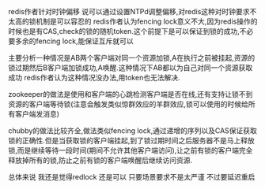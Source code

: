 redis作者针对时钟偏移  说可以通过设置NTPd调整偏移,对redis这种对时钟要求不太高的锁机制是可以容忍的
redis作者认为fencing lock意义不大,因为redis操作的时候也是有CAS,check的锁的随机token.这个前提下是可以保证到锁的成功,不必要多余的fencing lock,能保证互斥就可以

主要分析一种情况是AB两个客户端对同一个资源加锁,A在执行之前被挂起,资源的锁过期然后B客户端加锁成功,A唤醒.这种情况下AB都以为自己对同一个资源获取成功  redis作者认为这种情况没办法,用token也无法解决.

zookeeper的做法是使用和客户端的心跳检测客户端是否在线,还有支持让锁不到资源的客户端等待锁(注意会触发类似惊群效应的羊群效应,锁可以使用的时候给所有客户端发消息)

chubby的做法比较齐全,做法类似fencing lock,通过递增的序列以及CAS保证获取锁的正确性.但是当获取锁的客户端挂起,到了锁过期时间之后服务器不是马上释放锁,而是继续等待一段时间(期间不允许其他客户端访问),让之前有锁的客户端完全释放掉所有的锁,防止之前有锁的客户端唤醒后继续访问资源.


总体来说 我还是觉得redlock 还是可以 只要场景要求不是太严谨  不过要延迟重启